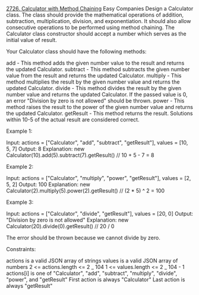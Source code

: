 [2726. Calculator with Method Chaining](https://leetcode.com/problems/calculator-with-method-chaining?envType=study-plan-v2&envId=30-days-of-javascript)
Easy
Companies
Design a Calculator class. The class should provide the mathematical operations of addition, subtraction, multiplication, division, and exponentiation. It should also allow consecutive operations to be performed using method chaining. The Calculator class constructor should accept a number which serves as the initial value of result.

Your Calculator class should have the following methods:

add - This method adds the given number value to the result and returns the updated Calculator.
subtract - This method subtracts the given number value from the result and returns the updated Calculator.
multiply - This method multiplies the result by the given number value and returns the updated Calculator.
divide - This method divides the result by the given number value and returns the updated Calculator. If the passed value is 0, an error "Division by zero is not allowed" should be thrown.
power - This method raises the result to the power of the given number value and returns the updated Calculator.
getResult - This method returns the result.
Solutions within 10-5 of the actual result are considered correct.

Example 1:

Input:
actions = ["Calculator", "add", "subtract", "getResult"],
values = [10, 5, 7]
Output: 8
Explanation:
new Calculator(10).add(5).subtract(7).getResult() // 10 + 5 - 7 = 8

Example 2:

Input:
actions = ["Calculator", "multiply", "power", "getResult"],
values = [2, 5, 2]
Output: 100
Explanation:
new Calculator(2).multiply(5).power(2).getResult() // (2 \* 5) ^ 2 = 100

Example 3:

Input:
actions = ["Calculator", "divide", "getResult"],
values = [20, 0]
Output: "Division by zero is not allowed"
Explanation:
new Calculator(20).divide(0).getResult() // 20 / 0

The error should be thrown because we cannot divide by zero.

Constraints:

actions is a valid JSON array of strings
values is a valid JSON array of numbers
2 <= actions.length <= 2 _ 104
1 <= values.length <= 2 _ 104 - 1
actions[i] is one of "Calculator", "add", "subtract", "multiply", "divide", "power", and "getResult"
First action is always "Calculator"
Last action is always "getResult"
